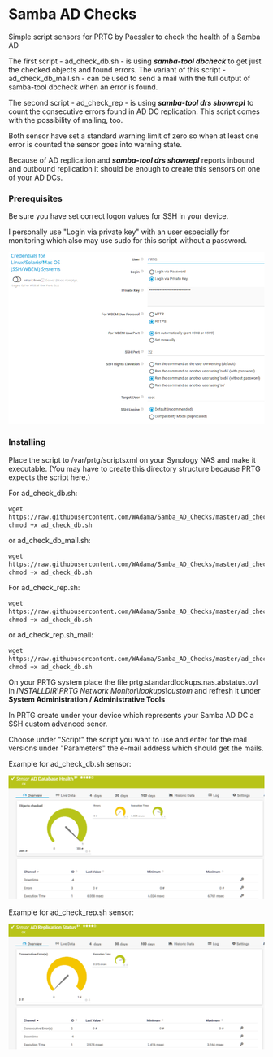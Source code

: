 # Samba AD Checks
Simple script sensors for PRTG by Paessler to check the health of a Samba AD

The first script - ad_check_db.sh - is using ***samba-tool dbcheck*** to get just the checked objects and found errors. The variant of this script - ad_check_db_mail.sh - can be used to send a mail with the full output of samba-tool dbcheck when an error is found.

The second script - ad_check_rep - is using ***samba-tool drs showrepl*** to count the consecutive errors found in AD DC replication. This script comes with the possibility of mailing, too.

Both sensor have set a standard warning limit of zero so when at least one error is counted the sensor goes into warning state.

Because of AD replication and ***samba-tool drs showrepl*** reports inbound and outbound replication it should be enough to create this sensors on one of your AD DCs.

### Prerequisites

Be sure you have set correct logon values for SSH in your device.

I personally use "Login via private key" with an user especially for monitoring which also may use sudo for this script without a password.

![Screenshot1](https://github.com/WAdama/Samba_AD_Checks/blob/master/images/ssh_settings.png)

### Installing

Place the script to /var/prtg/scriptsxml on your Synology NAS and make it executable. (You may have to create this directory structure because PRTG expects the script here.)

For ad_check_db.sh:
```
wget https://raw.githubusercontent.com/WAdama/Samba_AD_Checks/master/ad_check_db.sh
chmod +x ad_check_db.sh
```
or ad_check_db_mail.sh:

```
wget https://raw.githubusercontent.com/WAdama/Samba_AD_Checks/master/ad_check_db_mail.sh
chmod +x ad_check_db.sh
```
For ad_check_rep.sh:
```
wget https://raw.githubusercontent.com/WAdama/Samba_AD_Checks/master/ad_check_rep.sh
chmod +x ad_check_db.sh
```
or ad_check_rep.sh_mail:

```
wget https://raw.githubusercontent.com/WAdama/Samba_AD_Checks/master/ad_check_rep_mail.sh
chmod +x ad_check_db.sh
```

On your PRTG system place the file prtg.standardlookups.nas.abstatus.ovl in *INSTALLDIR\PRTG Network Monitor\lookups\custom* and refresh it under **System Administration / Administrative Tools**

In PRTG create under your device which represents your Samba AD DC a SSH custom advanced senor.

Choose under "Script" the script you want to use and enter for the mail versions under "Parameters" the e-mail address which should get the mails.

Example for ad_check_db.sh sensor:

![Screenshot1](https://github.com/WAdama/Samba_AD_Checks/blob/master/images/AD_Database_Health_Sensor.png)


Example for ad_check_rep.sh sensor:

![Screenshot1](https://github.com/WAdama/Samba_AD_Checks/blob/master/images/AD_Replication_Sensor.png)
